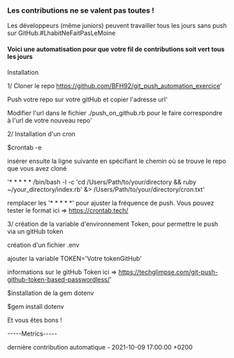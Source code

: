 ### Les contributions ne se valent pas toutes !
Les développeurs (même juniors) peuvent travailler tous les jours sans push sur GitHub.#LhabitNeFaitPasLeMoine
#### Voici une automatisation pour que votre fil de contributions soit vert tous les jours 
Installation 

 1/ Cloner le repo https://github.com/BFH92/git_push_automation_exercice'
 
 Push votre repo sur votre gitHub et copier l'adresse url'
 
 Modifier l'url dans le fichier ./push_on_github.rb pour le faire correspondre à l'url de votre nouveau repo'
 
2/ Installation d'un cron 

$crontab -e 
 
insérer ensuite la ligne suivante en spécifiant le chemin où se trouve le repo que vous avez cloné

 '* * * * * /bin/bash -l -c 'cd /Users/Path/to/your/directory && ruby ~/your_directory/index.rb' &> /Users/Path/to/your/directory/cron.txt'
 
remplacer les '* * * * *' pour ajuster la fréquence de push. Vous pouvez tester le format ici => https://crontab.tech/

3/ création de la variable d'environnement Token, pour permettre le push via un gitHub token

création d'un fichier .env
 
ajouter la variable TOKEN='Votre tokenGitHub'
 
informations sur le gitHub Token ici => https://techglimpse.com/git-push-github-token-based-passwordless/'
 
$installation de la gem dotenv
 
$gem install dotenv
 
Et vous êtes bons ! 
 
-----Metrics-----

dernière contribution automatique - 2021-10-09 17:00:00 +0200
